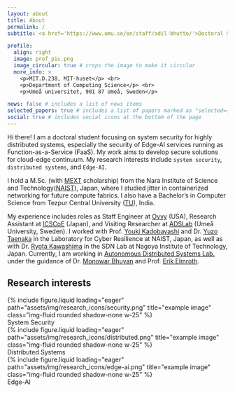 ```yaml
---
layout: about
title: About
permalink: /
subtitle: <a href='https://www.umu.se/en/staff/adil-bhutto/'>Doctoral Student</a> at <a href="https://www.umu.se">Umeå University</a>, Sweden.

profile:
  align: right
  image: prof_pic.png
  image_circular: true # crops the image to make it circular
  more_info: >
    <p>MIT.D.238, MIT-huset</p> <br>
    <p>Department of Computing Science</p> <br>
    <p>Umeå universitet, 901 87 Umeå, Sweden</p>

news: false # includes a list of news items
selected_papers: true # includes a list of papers marked as "selected={true}"
social: true # includes social icons at the bottom of the page
---
```


Hi there! I am a doctoral student focusing on system security for highly distributed systems, especially the security of Edge-AI services running as Function-as-a-Service (FaaS). My work aims to develop secure solutions for cloud-edge continuum. My research interests include `system security`, `distributed systems`, and `Edge-AI`.

I hold a M.Sc. (with [MEXT](https://www.mext.go.jp/en/policy/education/highered/title02/detail02/sdetail02/1373897.htm) scholarship) from the Nara Institute of Science and Technology([NAIST](https://www.naist.jp/en)), Japan, where I studied jitter in containerized networking for future compute fabrics. I also have a Bachelor’s in Computer Science from Tezpur Central University ([TU](https://www.tezu.ernet.in)), India.

My experience includes roles as Staff Engineer at [Ovvy](https://ovvy.ai) (USA), Research Assistant at [ICSCoE](https://www.ipa.go.jp/en/about/org/icscoe/index.html) (Japan), and Visiting Researcher at [ADSLab](https://cloudresearch.org) (Umeå University, Sweden). I worked with Prof. [Youki Kadobayashi](https://iplab.naist.jp/members/youki/) and Dr. [Yuzo Taenaka](https://taenaka.net/index-en.html) in the Laboratory for Cyber Resilience at NAIST, Japan, as well as with Dr. [Ryota Kawashima](https://researcher.nitech.ac.jp/html/100000308_en.html) in the SDN Lab at Nagoya Institute of Technology, Japan. Currently, I am working in [Autonomous Distributed Systems Lab.](https://cloudresearch.org) under the guidance of Dr. [Monowar Bhuyan](https://people.cs.umu.se/monowar/) and Prof. [Erik Elmroth](https://people.cs.umu.se/elmroth/).

<h2 class="mt-3">Research interests</h2>
<div class="row text-center mb-4 mt-3 d-flex justify-content-around">
    <div class="col-sm-4 mt-3 mt-md-0">
        <div class="d-flex justify-content-center shadow-none">
                {% include figure.liquid loading="eager" path="assets/img/research_icons/security.png" title="example image" class="img-fluid rounded shadow-none w-25" %}
        </div>
        System Security
    </div>
    <div class="col-sm-4 mt-3 mt-md-0">
        <div class="d-flex justify-content-center shadow-none">
                {% include figure.liquid loading="eager" path="assets/img/research_icons/distributed.png" title="example image" class="img-fluid rounded shadow-none w-25" %}
        </div>
        Distributed Systems
    </div>
    <div class="col-sm-4 mt-3 mt-md-0">
        <div class="d-flex justify-content-center shadow-none">
                {% include figure.liquid loading="eager" path="assets/img/research_icons/edge-ai.png" title="example image" class="img-fluid rounded shadow-none w-25" %}
        </div>
        Edge-AI
    </div>
</div>

